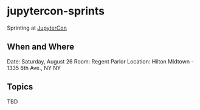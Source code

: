 # jupytercon-sprints

Sprinting at [JupyterCon](https://conferences.oreilly.com/jupyter/jup-ny)

## When and Where

Date: Saturday, August 26
Room: Regent Parlor
Location: Hilton Midtown - 1335 6th Ave., NY NY

## Topics

TBD

